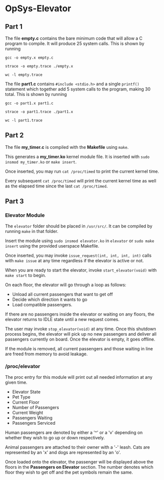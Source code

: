 # OpSys-Elevator

## Part 1

The file **empty.c** contains the bare minimum code that will allow a C program to compile. It will produce 25 system calls. This is shown by running 

`gcc -o empty.x empty.c`

`strace -o empty.trace ./empty.x`

`wc -l empty.trace`

The file **part1.c** contains `#include <stdio.h>` and a single `printf()` statement which together add 5 system calls to the program, making 30 total. This is shown by running 

`gcc -o part1.x part1.c`

`strace -o part1.trace ./part1.x`

`wc -l part1.trace`

## Part 2

The file **my_timer.c** is compiled with the **Makefile** using `make`.

This generates a **my_timer.ko** kernel module file. It is inserted with `sudo insmod my_timer.ko` or `make insert`.

Once inserted, you may run `cat /proc/timed` to print the current kernel time.

Every subsequent `cat /proc/timed` will print the current kernel time as well as the elapsed time since the last `cat /proc/timed`.

## Part 3 

### Elevator Module

The `elevator` folder should be placed in `/usr/src/`. It can be compiled by running `make` in that folder.

Insert the module using `sudo insmod elevator.ko` in `elevator` or `sudo make insert` using the provided userspace Makefile.

Once inserted, you may invoke `issue_request(int, int, int, int)` calls with `make issue` at any time regardless if the elevator is active or not.

When you are ready to start the elevator, invoke `start_elevator(void)` with `make start` to begin.

On each floor, the elevator will go through a loop as follows:

- Unload all current passengers that want to get off
- Decide which direction it wants to go
- Load compatible passengers.

If there are no passengers inside the elevator or waiting on any floors, the elevator returns to IDLE state until a new request comes.

The user may invoke `stop_elevator(void)` at any time. Once this shutdown process begins, the elevator will pick up no new passengers and deliver all passengers currently on board. Once the elevator is empty, it goes offline.

If the module is removed, all current passengers and those waiting in line are freed from memory to avoid leakage.

### /proc/elevator

The proc entry for this module will print out all needed information at any given time.

- Elevator State
- Pet Type
- Current Floor
- Number of Passengers
- Current Weight
- Passengers Waiting
- Passengers Serviced

Human passengers are denoted by either a '^' or a 'v' depending on whether they wish to go up or down respectively.

Animal passengers are attached to their owner with a '-' leash. Cats are represented by an 'x' and dogs are represented by an 'o'.

Once loaded onto the elevator, the passenger will be displayed above the floors in the **Passengers on Elevator** section. The number denotes which floor they wish to get off and the pet symbols remain the same.
